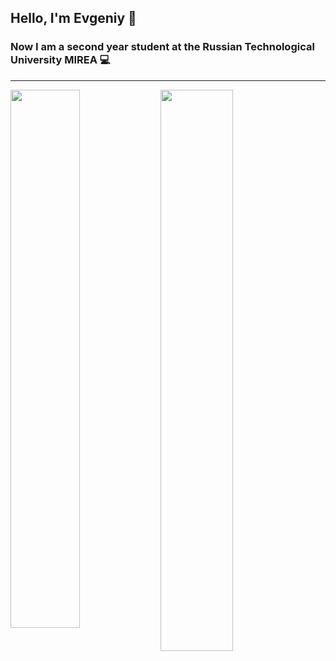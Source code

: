 ## Hello, I'm Evgeniy :wave:
### Now I am a second year student at the Russian Technological University MIREA :computer:
----

<a href="https://github.com/anuraghazra/github-readme-stats">
  <img width=47% align="left" src="https://github-readme-stats.vercel.app/api?username=shach1&rank_icon=github&show_icons=true" />
</a>
<a href="https://github.com/anuraghazra/convoychat">
  <img width=48% align="left" src="https://github-readme-stats.vercel.app/api/top-langs?username=shach1&layout=compact&langs_count=8&card_width=320" />
</a>
